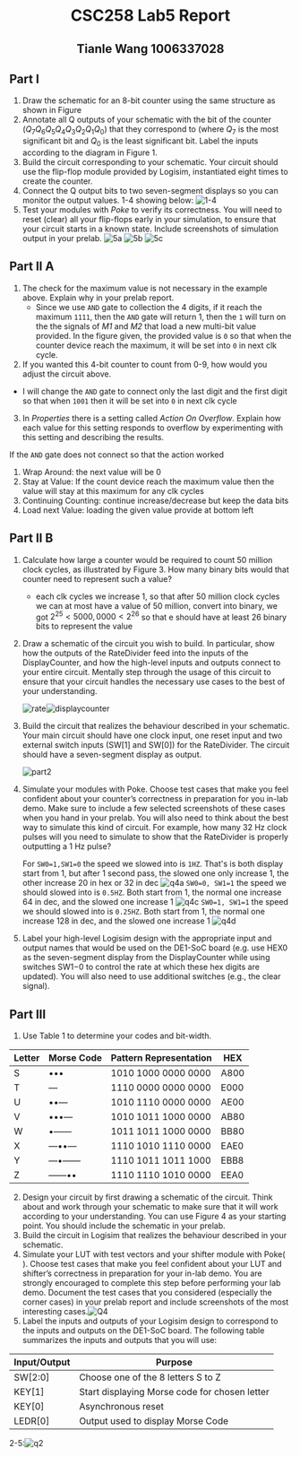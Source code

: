 <h1><center>CSC258 Lab5 Report</center></h1>
<h2><center>Tianle Wang 1006337028</center></h2>

## Part I

1.  Draw the schematic for an 8-bit counter using the same structure as shown in Figure
2.  Annotate all Q outputs of your schematic with the bit of the counter ($Q_7Q_6Q_5Q_4Q_3Q_2Q_1Q_0$) that they correspond to (where $Q_7$ is the most significant bit and $Q_0$ is the least significant bit. Label the inputs according to the diagram in Figure 1.
3.  Build the circuit corresponding to your schematic. Your circuit should use the flip-flop module provided by Logisim, instantiated eight times to create the counter.
4.  Connect the Q output bits to two seven-segment displays so you can monitor the output values.
    1-4 showing below:
     ![1-4](D:\Programming\csc258\Lab5\Part1\1-4.png)
5.  Test your modules with *Poke* to verify its correctness. You will need to reset (clear) all your flip-flops early in your simulation, to ensure that your circuit starts in a known state. Include screenshots of simulation output in your prelab.
    ![5a](D:\Programming\csc258\Lab5\Part1\q5a.png)
    ![5b](D:\Programming\csc258\Lab5\Part1\q5b.png)
    ![5c](D:\Programming\csc258\Lab5\Part1\q5c.png)

## Part II A

1.  The check for the maximum value is not necessary in the example above. Explain why in your prelab report.
    -   Since we use `AND` gate to collection the 4 digits, if it reach the maximum `1111`, then the `AND` gate will return 1, then the `1` will turn on the the signals of *M1* and *M2* that load a new multi-bit value provided. In the figure given, the provided value is `0` so that when the counter device reach the maximum, it will be set into `0` in next clk cycle.
2.  If you wanted this 4-bit counter to count from 0-9, how would you adjust the circuit above.

-   I will change the `AND` gate to connect only the last digit and  the first digit so that when `1001` then it will be set into `0` in next clk cycle

3.  In *Properties* there is a setting called *Action On Overflow*. Explain how each value for this setting responds to overflow by experimenting with this setting and describing the results.

  If the `AND` gate does not connect so that the action worked

1.  Wrap Around: the next value will be 0
2.  Stay at Value: If the count device reach the maximum value then the value will stay at this maximum for any clk cycles
3.  Continuing Counting: continue increase/decrease but keep the data bits
4.  Load next Value: loading the given value provide at bottom left

## Part II B

1.  Calculate how large a counter would be required to count 50 million clock cycles, as illustrated by Figure 3. How many binary bits would that counter need to represent such a value?
    -   each clk cycles we increase 1, so that after 50 million clock cycles we can at most have a value of 50 million, convert into binary, we got $2^{25}<5000,0000<2^{26}$  so that e should have at least 26 binary bits to represent the value
    
2.  Draw a schematic of the circuit you wish to build. In particular, show how the outputs of the RateDivider feed into the inputs of the DisplayCounter, and how the high-level inputs and outputs connect to your entire circuit. Mentally step through the usage of this circuit to ensure that your circuit handles the necessary use cases to the best of your understanding.

    ![rate](D:\Programming\csc258\Lab5\Part2\rate.png)![displaycounter](D:\Programming\csc258\Lab5\Part2\displaycounter.png)

3.  Build the circuit that realizes the behaviour described in your schematic. Your main circuit should have one clock input, one reset input and two external switch inputs (SW[1] and SW[0]) for the RateDivider. The circuit should have a seven-segment display as output.

    ![part2](D:\Programming\csc258\Lab5\Part2\part2.png)

4.  Simulate your modules with Poke. Choose test cases that make you feel confident about your counter’s correctness in preparation for you in-lab demo. Make sure to include a few selected screenshots of these cases when you hand in your prelab. You will also need to think about the best way to simulate this kind of circuit. For example, how many 32 Hz clock pulses will you need to simulate to show that the RateDivider is properly outputting a 1 Hz pulse?

    For `SW0=1,SW1=0` the speed we slowed into is `1HZ`. That's is both display start from 1, but after 1 second pass, the slowed one only increase 1, the other increase 20 in hex or 32 in dec
    ![q4a](D:\Programming\csc258\Lab5\Part2\q4a.png)
	`SW0=0, SW1=1` the speed we should slowed into is `0.5HZ`. Both start from 1, the normal one increase 64 in dec, and the slowed one increase 1
![q4c](D:\Programming\csc258\Lab5\Part2\q4c.png)
	`SW0=1, SW1=1` the speed we should slowed into is `0.25HZ`. Both start from 1, the normal one increase 128 in dec, and the slowed one increase 1
![q4d](D:\Programming\csc258\Lab5\Part2\q4d.png)

5.  Label your high-level Logisim design with the appropriate input and output names that would be used on the DE1-SoC board (e.g. use HEX0 as the seven-segment display from the DisplayCounter while using switches SW1−0 to control the rate at which these hex digits are updated). You will also need to use additional switches (e.g., the clear signal).

## Part III

1.  Use Table 1 to determine your codes and bit-width.

| Letter | Morse Code | Pattern Representation | HEX |
| ------ | ---------- | ---------------------- | ---------------------- |
|S|•••|1010 1000 0000 0000|A800|
|T|—|1110 0000 0000 0000|E000|
|U|••—|1010 1110 0000 0000|AE00|
|V|•••—|1010 1011 1000 0000|AB80|
|W|•——|1011 1011 1000 0000|BB80|
|X|—••—|1110 1010 1110 0000|EAE0|
|Y|—•——|1110 1011 1011 1000|EBB8|
|Z|——••|1110 1110 1010 0000|EEA0|

2.  Design your circuit by first drawing a schematic of the circuit. Think about and work through your schematic to make sure that it will work according to your understanding. You can use Figure 4 as your starting point. You should include the schematic in your prelab.
3.  Build the circuit in Logisim that realizes the behaviour described in your schematic.
4.  Simulate your LUT with test vectors and your shifter module with Poke( ). Choose test cases that make you feel confident about your LUT and shifter’s correctness in preparation for your in-lab demo. You are strongly encouraged to complete this step before performing your lab demo. Document the test cases that you considered (especially the corner cases) in your prelab report and include screenshots of the most interesting cases.![Q4](D:\Programming\csc258\Lab5\Part3\Q4.png)
5.  Label the inputs and outputs of your Logisim design to correspond to the inputs and outputs on the DE1-SoC board. The following table summarizes the inputs and outputs that you will use:

| Input/Output | Purpose                                       |
| ------------ | --------------------------------------------- |
| SW[2:0]      | Choose one of the 8 letters S to Z            |
| KEY[1]       | Start displaying Morse code for chosen letter |
| KEY[0]       | Asynchronous reset                            |
| LEDR[0]      | Output used to display Morse Code             |

2-5:![q2](D:\Programming\csc258\Lab5\Part3\q2.png)